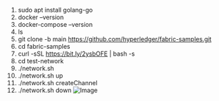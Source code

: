 1. sudo apt install golang-go
2. docker –version
3. docker-compose –version
4. ls
5. git clone -b main https://github.com/hyperledger/fabric-samples.git
6. cd fabric-samples
7. curl -sSL https://bit.ly/2ysbOFE | bash -s
8. cd test-network
9. ./network.sh
10. ./network.sh up
11. ./network.sh createChannel
12. ./network.sh down
![Image](https://github.com/user-attachments/assets/8927fc4a-b64e-4f09-9352-5e960e336b2d)
